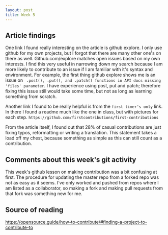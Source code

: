 ```yaml
---
layout: post
title: Week 5
---
```

## Article findings

One link I found really interesting on the article is github explore. I only use github for my own projects, but I forgot that there are many other one's on there as well. Github.com/explore matches open issues based on my own interests. I find this very useful in narrowing down my search because I am more likely to contribute to an issue if I am familiar with it's syntax and environment. For example, the first thing github explore shows me is an issue on ``` .post(), .put(), and .patch() functions in API docs missing 'files' parameter```. I have experience using post, put and patch; therefore fixing this issue still would take some time, but not as long as learning something from scratch.

Another link I found to be really helpful is from the `first timer's only` link. In there I found a readme much like the one in class, but with pictures for each step. `https://github.com/firstcontributions/first-contributions`

From the article itself, I found out that 28% of casual contributions are just fixing typos, reformatting or writing a translation. This statement takes a load off my chest, because something as simple as this can still count as a contribution.

## Comments about this week's git activity

This week's github lesson on making contribution was a bit confusing at first. The procedure for updating the master repo from a forked repo was not as easy as it seems. I've only worked and pushed from repos where I am listed as a collaborator, so making a fork and making pull requests from that fork was something new for me.


## Source of reading

https://opensource.guide/how-to-contribute/#finding-a-project-to-contribute-to